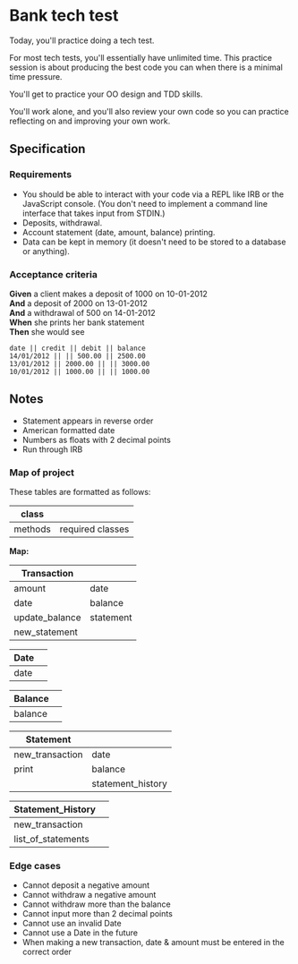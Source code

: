 # Bank tech test

Today, you'll practice doing a tech test.

For most tech tests, you'll essentially have unlimited time.  This practice session is about producing the best code you can when there is a minimal time pressure.

You'll get to practice your OO design and TDD skills.

You'll work alone, and you'll also review your own code so you can practice reflecting on and improving your own work.

## Specification

### Requirements

* You should be able to interact with your code via a REPL like IRB or the JavaScript console.  (You don't need to implement a command line interface that takes input from STDIN.)
* Deposits, withdrawal.
* Account statement (date, amount, balance) printing.
* Data can be kept in memory (it doesn't need to be stored to a database or anything).

### Acceptance criteria

**Given** a client makes a deposit of 1000 on 10-01-2012  
**And** a deposit of 2000 on 13-01-2012  
**And** a withdrawal of 500 on 14-01-2012  
**When** she prints her bank statement  
**Then** she would see

```
date || credit || debit || balance
14/01/2012 || || 500.00 || 2500.00
13/01/2012 || 2000.00 || || 3000.00
10/01/2012 || 1000.00 || || 1000.00
```

## Notes

* Statement appears in reverse order
* American formatted date
* Numbers as floats with 2 decimal points
* Run through IRB

### Map of project

These tables are formatted as follows:

| class   |                  |
|---------|------------------|
| methods | required classes |

**Map:**

| Transaction    |           |
|----------------|-----------|
| amount         | date      |
| date           | balance   |
| update_balance | statement |
| new_statement  |           |

| Date |  |
|------|--|
| date |  |

| Balance |  |
|---------|--|
| balance |  |

| Statement       |                   |
|-----------------|-------------------|
| new_transaction | date              |
| print           | balance           |
|                 | statement_history |

| Statement_History  |  |
|--------------------|--|
| new_transaction    |  |
| list_of_statements |  |

### Edge cases

* Cannot deposit a negative amount
* Cannot withdraw a negative amount
* Cannot withdraw more than the balance
* Cannot input more than 2 decimal points
* Cannot use an invalid Date
* Cannot use a Date in the future
* When making a new transaction, date & amount must be entered in the correct order
